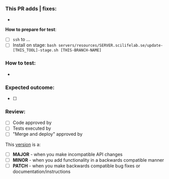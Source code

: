 ### This PR adds | fixes:
- 

**How to prepare for test**:
- [ ] `ssh` to ...
- [ ] Install on stage:
`bash servers/resources/SERVER.scilifelab.se/update-[THIS_TOOL]-stage.sh [THIS-BRANCH-NAME]`

### How to test:
-

### Expected outcome:
- [ ]

### Review:
- [ ] Code approved by
- [ ] Tests executed by
- [ ] "Merge and deploy" approved by

This [version](https://semver.org/) is a:
- [ ] **MAJOR** - when you make incompatible API changes
- [ ] **MINOR** - when you add functionality in a backwards compatible manner
- [ ] **PATCH** - when you make backwards compatible bug fixes or documentation/instructions
